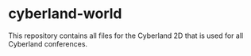 # cyberland-world

This repository contains all files for the Cyberland 2D that is used for all Cyberland conferences.